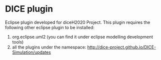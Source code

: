 # DICE plugin
Eclipse plugin developed for diceH2020 Project.
This plugin requires the following other eclipse plugin to be installed:
1. org.eclipse.uml2 (you can find it under eclipse modelling development tools)
2. all the plugins under the namespace: http://dice-project.github.io/DICE-Simulation/updates

